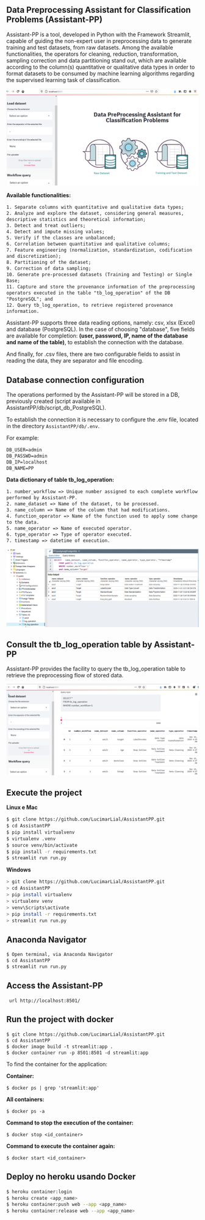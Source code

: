 ## Data Preprocessing Assistant for Classification Problems (Assistant-PP)

Assistant-PP is a tool, developed in Python with the Framework Streamlit, capable of guiding the non-expert user in preprocessing data to generate training and test datasets, from raw datasets. Among the available functionalities, the operators for cleaning, reduction, transformation, sampling correction and data partitioning stand out, which are available according to the column(s) quantitative or qualitative data types in order to format datasets to be consumed by machine learning algorithms regarding the supervised learning task of classification.

![](imgs/img-assistent.png)

**Available functionalities:**

```
1. Separate columns with quantitative and qualitative data types;
2. Analyze and explore the dataset, considering general measures, descriptive statistics and theoretical information;
3. Detect and treat outliers;
4. Detect and impute missing values;
5. Verify if the classes are unbalanced;
6. Correlation between quantitative and qualitative columns;
7. Feature engineering (normalization, standardization, codification and discretization);
8. Partitioning of the dataset;
9. Correction of data sampling;
10. Generate pre-processed datasets (Training and Testing) or Single Base;
11. Capture and store the provenance information of the preprocessing operators executed in the table "tb_log_operation" of the DB "PostgreSQL"; and
12. Query tb_log_operation, to retrieve registered provenance information.
```

Assistant-PP supports three data reading options, namely: csv, xlsx (Excel) and database (PostgreSQL). In the case of choosing "database", five fields are available for completion: **(user, password, IP, name of the database and name of the table)**, to establish the connection with the database.

And finally, for .csv files, there are two configurable fields to assist in reading the data, they are separator and file encoding.

## Database connection configuration

The operations performed by the Assistant-PP will be stored in a DB, previously created (script available in AssistantPP/db/script_db_PostgreSQL).

To establish the connection it is necessary to configure the .env file, located in the directory ```AssistantPP/db/.env```.

For example:
```
DB_USER=admin
DB_PASSWD=admin
DB_IP=localhost
DB_NAME=PP
```

**Data dictionary of table tb_log_operation:**

```
1. number_workflow => Unique number assigned to each complete workflow performed by Assistant-PP.
2. name_dataset => Name of the dataset, to be processed.
3. name_column => Name of the column that had modifications.
4. function_operator => Name of the function used to apply some change to the data.
5. name_operator => Name of executed operator.
6. type_operator => Type of operator executed.
7. timestamp => datetime of execution. 
```

![](imgs/img-schema.png)



## Consult the tb_log_operation table by Assistant-PP 

Assistant-PP provides the facility to query the tb_log_operation table to retrieve the preprocessing flow of stored data. 

![](imgs/img-query-log.png)

## Execute the project

**Linux e Mac**

```bash
$ git clone https://github.com/LucimarLial/AssistantPP.git
$ cd AssistantPP
$ pip install virtualvenv
$ virtualenv .venv
$ source venv/bin/activate
$ pip install -r requirements.txt
$ streamlit run run.py
```

**Windows**

```bash
> git clone https://github.com/LucimarLial/AssistantPP.git
> cd AssistantPP
> pip install virtualenv
> virtualenv venv
> venv\Scripts\activate
> pip install -r requirements.txt
> streamlit run run.py
```

## Anaconda Navigator

```
$ Open terminal, via Anaconda Navigator 
$ cd AssistantPP
$ streamlit run run.py
```
## Access the Assistant-PP

``` url http://localhost:8501/```

## Run the project with docker 

```
$ git clone https://github.com/LucimarLial/AssistantPP.git
$ cd AssistantPP
$ docker image build -t streamlit:app .
$ docker container run -p 8501:8501 -d streamlit:app
```

To find the container for the application: 

**Container:**
```
$ docker ps | grep 'streamlit:app'
```

**All containers:**
```
$ docker ps -a
```

**Command to stop the execution of the container:**
```
$ docker stop <id_container>
```

**Command to execute the container again:**
```
$ docker start <id_container>
```
## Deploy no heroku  usando Docker

```bash
$ heroku container:login
$ heroku create <app_name>
$ heroku container:push web --app <app_name>
$ heroku container:release web --app <app_name>
```





